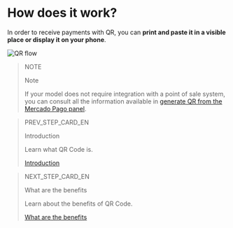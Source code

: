 # How does it work?

In order to receive payments with QR, you can **print and paste it in a visible place or display it on your phone**.

![QR flow](/images/mobile/qr_flujo.en.png)

<span></span>
> NOTE
>
> Note
>
> If your model does not require integration with a point of sale system, you can consult all the information available in [generate QR from the Mercado Pago panel](https://www.mercadopago[FAKER][URL][DOMAIN]/developers/en/docs/in-person-payments/qr-code/integrations-front).

> PREV_STEP_CARD_EN
>
> Introduction
>
> Learn what QR Code is.
>
> [Introduction](https://www.mercadopago[FAKER][URL][DOMAIN]/developers/en/docs/qr-code/introduction)


> NEXT_STEP_CARD_EN
>
> What are the benefits
>
> Learn about the benefits of QR Code.
>
> [What are the benefits](https://www.mercadopago[FAKER][URL][DOMAIN]/developers/en/docs/qr-code/introduction/benefits)